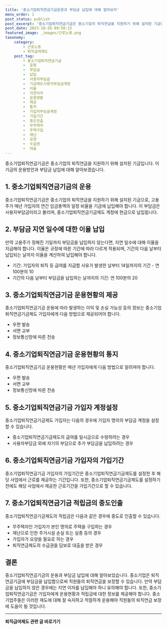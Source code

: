 ```yaml
---
title: '중소기업퇴직연금기금운용과 부담금 납입에 대해 알아보자'
menu_order: 1
post_status: publish
post_excerpt: '중소기업퇴직연금기금은 중소기업의 퇴직연금을 지원하기 위해 설치된 기금입니다. 이 기금의 운용방안과 부담금 납입에 대해 알아보겠습니다.'
post_date: 2023-10-26 09:50:15
featured_image: _images/근로노동.png
taxonomy:
    category:
        - 근로노동
        - 퇴직급여제도
    post_tag:
        - 중소기업퇴직연금기금
        -  운용
        -  부담금
        -  납입
        -  사용자부담금
        -  기금제도사용자부담금계정
        -  이율
        -  지연이자
        -  운용현황
        -  제공
        -  통지
        -  가입자부담금계정
        -  가입기간
        -  중도인출
        -  무주택자
        -  주택구입
        -  재난
        -  요양
        -  수급권
        -  대출
---
```




중소기업퇴직연금기금은 중소기업의 퇴직연금을 지원하기 위해 설치된 기금입니다. 이 기금의 운용방안과 부담금 납입에 대해 알아보겠습니다. 

## 1. 중소기업퇴직연금기금의 운용

중소기업퇴직연금기금은 중소기업의 퇴직연금을 지원하기 위해 설치된 기금으로, 고용주가 매년 가입자의 연간 임금총액의 일정 비율을 기금에 납입해야 합니다. 이 부담금은 사용자부담금이라고 불리며, 중소기업퇴직연금기금제도 계정에 현금으로 납입됩니다.

## 2. 부담금 지연 일수에 대한 이율 납입

만약 고용주가 정해진 기일까지 부담금을 납입하지 않는다면, 지연 일수에 대해 이율을 지급해야 합니다. 이율은 규정에 따른 기간에 따라 다르게 적용되며, 기간의 다음 날부터 납입되는 날까지 이율을 계산하여 납입해야 합니다.

- 기간: 가입자의 퇴직 등 급여를 지급할 사유가 발생한 날부터 14일까지의 기간 - 연 100분의 10
- 기간의 다음 날부터 부담금을 납입하는 날까지의 기간: 연 100분의 20

## 3. 중소기업퇴직연금기금 운용현황의 제공

중소기업퇴직연금기금 운용에 따라 발생하는 이익 및 손실 가능성 등의 정보는 중소기업퇴직연금기금제도 가입자에게 다음 방법으로 제공되어야 합니다.

- 우편 발송
- 서면 교부
- 정보통신망에 따른 전송

## 4. 중소기업퇴직연금기금 운용현황의 통지

중소기업퇴직연금기금 운용현황은 매년 가입자에게 다음 방법으로 알려져야 합니다.

- 우편 발송
- 서면 교부
- 정보통신망에 따른 전송

## 5. 중소기업퇴직연금기금 가입자 계정설정

중소기업퇴직연금기금제도 가입자는 다음의 경우에 가입자 명의의 부담금 계정을 설정할 수 있습니다.

- 중소기업퇴직연금기금제도의 급여를 일시금으로 수령하려는 경우
- 사용자부담금 외에 자기의 부담으로 추가 부담금을 납입하려는 경우

## 6. 중소기업퇴직연금기금 가입자의 가입기간

중소기업퇴직연금기금 가입자의 가입기간은 중소기업퇴직연금기금제도를 설정한 후 해당 사업에서 근로를 제공하는 기간입니다. 또한, 중소기업퇴직연금기금제도를 설정하기 전에도 해당 사업에서 제공한 근로기간을 가입기간으로 할 수 있습니다. 

## 7. 중소기업퇴직연금기금 적립금의 중도인출

중소기업퇴직연금기금제도의 적립금은 다음과 같은 경우에 중도로 인출할 수 있습니다.

- 무주택자인 가입자가 본인 명의로 주택을 구입하는 경우
- 재난으로 인한 주거시설 손실 또는 실종 등의 경우
- 가입자가 요양을 필요로 하는 경우
- 퇴직연금제도의 수급권을 담보로 대출을 받은 경우

## 결론

중소기업퇴직연금기금의 운용과 부담금 납입에 대해 알아보았습니다. 중소기업은 퇴직연금기금에 부담금을 납입함으로써 직원들의 퇴직연금을 보장할 수 있습니다. 만약 부담금을 납입하지 않은 경우에는 지연 이자를 납입해야 하니 유의해야 합니다. 또한, 중소기업퇴직연금기금은 가입자에게 운용현황과 적립금에 대한 정보를 제공해야 합니다. 중소기업주들은 이러한 제도에 대해 잘 숙지하고 적절하게 운용해야 직원들의 퇴직연금 보장에 도움이 될 것입니다.
<!-- wp:separator -->
<hr class="wp-block-separator has-alpha-channel-opacity"/>
<!-- /wp:separator -->

<!-- wp:group {"backgroundColor":"base","layout":{"type":"constrained"}} -->
<div class="wp-block-group has-base-background-color has-background"><!-- wp:paragraph {"align":"center","fontSize":"medium"} -->
<p class="has-text-align-center has-large-font-size"><strong>퇴직급여제도 관련 글 바로가기</strong></p>
<!-- /wp:paragraph -->


<!-- wp:latest-posts {"categories":[{"id":12695,"count":19,"description":"","link":"https://uknowlaw.com/category/%ed%87%b4%ec%a7%81%ea%b8%89%ec%97%ac%ec%a0%9c%eb%8f%84/","name":"퇴직급여제도","slug":"퇴직급여제도","taxonomy":"category","parent":0,"meta":[],"_links":{"self":[{"href":"https://uknowlaw.com/wp-json/wp/v2/categories/12695"}],"collection":[{"href":"https://uknowlaw.com/wp-json/wp/v2/categories"}],"about":[{"href":"https://uknowlaw.com/wp-json/wp/v2/taxonomies/category"}],"wp:post_type":[{"href":"https://uknowlaw.com/wp-json/wp/v2/posts?categories=12695"}],"curies":[{"name":"wp","href":"https://api.w.org/{rel}","templated":true}]}}],"postsToShow":100,"excerptLength":28,"postLayout":"grid","columns":2,"featuredImageAlign":"left","featuredImageSizeSlug":"large","fontSize":18px} /--></div>
<!-- /wp:group -->